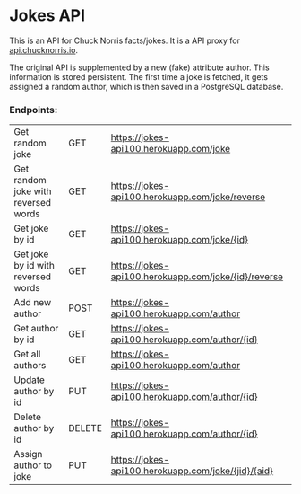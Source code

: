 # Jokes API


This is an API for Chuck Norris facts/jokes. It is a API proxy for <a href="https://api.chucknorris.io/">api.chucknorris.io</a>.

The original API is supplemented by a new (fake) attribute author.
This information is stored persistent.
The first time a joke is fetched, it gets assigned a random author, which is then saved in a PostgreSQL database.


<h3>Endpoints:</h3>
<table>
<tr>
    <td>Get random joke</td>
    <td>GET </td>
    <td><a href="https://jokes-api100.herokuapp.com/joke">https://jokes-api100.herokuapp.com/joke</a></td>
</tr>
<tr>
    <td>Get random joke with reversed words</td>
    <td>GET </td>
    <td><a href="https://jokes-api100.herokuapp.com/joke/reverse">https://jokes-api100.herokuapp.com/joke/reverse</a></td>
</tr>
<tr>
    <td>Get joke by id</td>
    <td>GET </td>
    <td><a href="https://jokes-api100.herokuapp.com/joke/{id}">https://jokes-api100.herokuapp.com/joke/{id}</a></td>
</tr>
<tr>
    <td>Get joke by id with reversed words</td>
    <td>GET </td>
    <td><a href="https://jokes-api100.herokuapp.com/joke/{id}/reverse">https://jokes-api100.herokuapp.com/joke/{id}/reverse</a></td>
</tr>
<tr>
    <td>Add new author</td>
    <td>POST </td>
    <td><a href="https://jokes-api100.herokuapp.com/author">https://jokes-api100.herokuapp.com/author</a></td>
</tr>
<tr>
    <td>Get author by id</td>
    <td>GET </td>
    <td><a href="https://jokes-api100.herokuapp.com/author/{id}">https://jokes-api100.herokuapp.com/author/{id}</a></td>
</tr>
<tr>
    <td>Get all authors</td>
    <td>GET </td>
    <td><a href="https://jokes-api100.herokuapp.com/author">https://jokes-api100.herokuapp.com/author</a></td>
</tr>
<tr>
    <td>Update author by id</td>
    <td>PUT </td>
    <td><a href="https://jokes-api100.herokuapp.com/author/{id}">https://jokes-api100.herokuapp.com/author/{id}</a></td>
</tr>
<tr>
    <td>Delete author by id</td>
    <td>DELETE </td>
    <td><a href="https://jokes-api100.herokuapp.com/author/{id}">https://jokes-api100.herokuapp.com/author/{id}</a></td>
</tr>
<tr>
    <td>Assign author to joke</td>
    <td>PUT </td>
    <td><a href="https://jokes-api100.herokuapp.com/joke/{jid}/{aid}">https://jokes-api100.herokuapp.com/joke/{jid}/{aid}</a></td>
</tr>
</table>

